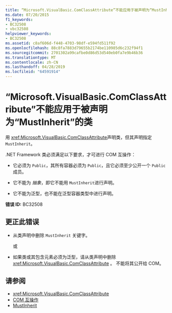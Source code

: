 ```yaml
---
title: “Microsoft.VisualBasic.ComClassAttribute”不能应用于被声明为“MustInherit”的类
ms.date: 07/20/2015
f1_keywords:
- BC32508
- vbc32508
helpviewer_keywords:
- BC32508
ms.assetid: c8af606d-f448-4703-98df-e594fd511f92
ms.openlocfilehash: 88c8fa7883d79655b2174be110985d6c232f94f1
ms.sourcegitcommit: 2701302a99cafbe0d86d53d540eb0fa7e9b46b36
ms.translationtype: MT
ms.contentlocale: zh-CN
ms.lasthandoff: 04/28/2019
ms.locfileid: "64591914"
---
```

# <a name="microsoftvisualbasiccomclassattribute-cannot-be-applied-to-a-class-that-is-declared-mustinherit"></a>“Microsoft.VisualBasic.ComClassAttribute”不能应用于被声明为“MustInherit”的类
用 <xref:Microsoft.VisualBasic.ComClassAttribute>声明类，但其声明指定 `MustInherit`。  
  
 .NET Framework 类必须满足以下要求，才可进行 COM 互操作：  
  
- 它必须为 `Public`，其所有容器必须为 `Public`，且它必须至少公开一个 `Public` 成员。  
  
- 它不能为 *抽象*，即它不能用 `MustInherit`进行声明。  
  
- 它不能为泛型，也不能在泛型容器类型中进行声明。  
  
 **错误 ID:** BC32508  
  
## <a name="to-correct-this-error"></a>更正此错误  
  
- 从类声明中删除 `MustInherit` 关键字。  
  
     或  
  
- 如果类或其包含元素必须为泛型，请从类声明中删除 <xref:Microsoft.VisualBasic.ComClassAttribute> 。 不能将其公开给 COM。  
  
## <a name="see-also"></a>请参阅

- <xref:Microsoft.VisualBasic.ComClassAttribute>
- [COM 互操作](../../visual-basic/programming-guide/com-interop/index.md)
- [MustInherit](../../visual-basic/language-reference/modifiers/mustinherit.md)
